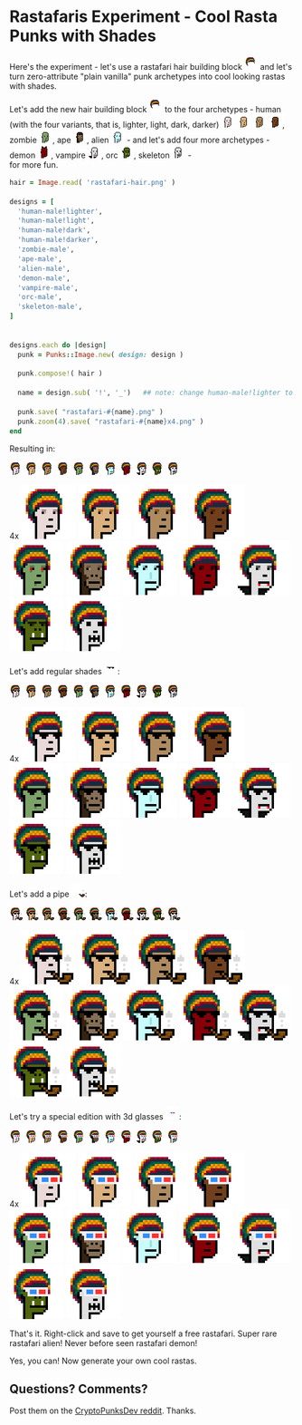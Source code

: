 # Rastafaris Experiment - Cool Rasta Punks with Shades

Here's the experiment - let's use a rastafari hair building block ![](i/rastafari-hair.png)
and let's turn zero-attribute "plain vanilla" punk archetypes
into cool looking rastas with shades.


Let's add the new hair building block ![](i/rastafari-hair.png) to the four archetypes - 
human (with the four variants, that is, lighter, light, dark, darker)
![](i/design-human-male_lighter.png)
![](i/design-human-male_light.png)
![](i/design-human-male_dark.png)
![](i/design-human-male_darker.png),
 zombie ![](i/design-zombie-male.png), 
 ape ![](i/design-ape-male.png), 
 alien ![](i/design-alien-male.png) - 
and let's add four more archetypes - 
demon ![](i/design-demon-male.png), 
vampire ![](i/design-vampire-male.png), 
orc ![](i/design-orc-male.png), 
skeleton ![](i/design-skeleton-male.png) -  
for more fun.


``` ruby
hair = Image.read( 'rastafari-hair.png' )

designs = [
  'human-male!lighter',
  'human-male!light',
  'human-male!dark',
  'human-male!darker',
  'zombie-male',
  'ape-male',
  'alien-male',
  'demon-male',
  'vampire-male',
  'orc-male',
  'skeleton-male',
]


designs.each do |design|
  punk = Punks::Image.new( design: design )

  punk.compose!( hair )

  name = design.sub( '!', '_')   ## note: change human-male!lighter to human-male_lighter

  punk.save( "rastafari-#{name}.png" )
  punk.zoom(4).save( "rastafari-#{name}x4.png" )
end
```


Resulting in:

![](i/rastafari-human-male_lighter.png)
![](i/rastafari-human-male_light.png)
![](i/rastafari-human-male_dark.png)
![](i/rastafari-human-male_darker.png)
![](i/rastafari-zombie-male.png)
![](i/rastafari-ape-male.png)
![](i/rastafari-alien-male.png)
![](i/rastafari-demon-male.png)
![](i/rastafari-vampire-male.png)
![](i/rastafari-orc-male.png)
![](i/rastafari-skeleton-male.png)

4x
![](i/rastafari-human-male_lighterx4.png)
![](i/rastafari-human-male_lightx4.png)
![](i/rastafari-human-male_darkx4.png)
![](i/rastafari-human-male_darkerx4.png)
![](i/rastafari-zombie-malex4.png)
![](i/rastafari-ape-malex4.png)
![](i/rastafari-alien-malex4.png)
![](i/rastafari-demon-malex4.png)
![](i/rastafari-vampire-malex4.png)
![](i/rastafari-orc-malex4.png)
![](i/rastafari-skeleton-malex4.png)


Let's add regular shades ![](i/regularshades.png):

![](i/rastafari-human-male_lighter_ii.png)
![](i/rastafari-human-male_light_ii.png)
![](i/rastafari-human-male_dark_ii.png)
![](i/rastafari-human-male_darker_ii.png)
![](i/rastafari-zombie-male_ii.png)
![](i/rastafari-ape-male_ii.png)
![](i/rastafari-alien-male_ii.png)
![](i/rastafari-demon-male_ii.png)
![](i/rastafari-vampire-male_ii.png)
![](i/rastafari-orc-male_ii.png)
![](i/rastafari-skeleton-male_ii.png)

4x
![](i/rastafari-human-male_lighter_iix4.png)
![](i/rastafari-human-male_light_iix4.png)
![](i/rastafari-human-male_dark_iix4.png)
![](i/rastafari-human-male_darker_iix4.png)
![](i/rastafari-zombie-male_iix4.png)
![](i/rastafari-ape-male_iix4.png)
![](i/rastafari-alien-male_iix4.png)
![](i/rastafari-demon-male_iix4.png)
![](i/rastafari-vampire-male_iix4.png)
![](i/rastafari-orc-male_iix4.png)
![](i/rastafari-skeleton-male_iix4.png)


Let's add a pipe ![](i/pipe.png):


![](i/rastafari-human-male_lighter_iii.png)
![](i/rastafari-human-male_light_iii.png)
![](i/rastafari-human-male_dark_iii.png)
![](i/rastafari-human-male_darker_iii.png)
![](i/rastafari-zombie-male_iii.png)
![](i/rastafari-ape-male_iii.png)
![](i/rastafari-alien-male_iii.png)
![](i/rastafari-demon-male_iii.png)
![](i/rastafari-vampire-male_iii.png)
![](i/rastafari-orc-male_iii.png)
![](i/rastafari-skeleton-male_iii.png)

4x
![](i/rastafari-human-male_lighter_iiix4.png)
![](i/rastafari-human-male_light_iiix4.png)
![](i/rastafari-human-male_dark_iiix4.png)
![](i/rastafari-human-male_darker_iiix4.png)
![](i/rastafari-zombie-male_iiix4.png)
![](i/rastafari-ape-male_iiix4.png)
![](i/rastafari-alien-male_iiix4.png)
![](i/rastafari-demon-male_iiix4.png)
![](i/rastafari-vampire-male_iiix4.png)
![](i/rastafari-orc-male_iiix4.png)
![](i/rastafari-skeleton-male_iiix4.png)



Let's try a special edition with 3d glasses ![](i/3dglasses.png):


![](i/rastafari-human-male_lighter_iiii.png)
![](i/rastafari-human-male_light_iiii.png)
![](i/rastafari-human-male_dark_iiii.png)
![](i/rastafari-human-male_darker_iiii.png)
![](i/rastafari-zombie-male_iiii.png)
![](i/rastafari-ape-male_iiii.png)
![](i/rastafari-alien-male_iiii.png)
![](i/rastafari-demon-male_iiii.png)
![](i/rastafari-vampire-male_iiii.png)
![](i/rastafari-orc-male_iiii.png)
![](i/rastafari-skeleton-male_iiii.png)

4x
![](i/rastafari-human-male_lighter_iiiix4.png)
![](i/rastafari-human-male_light_iiiix4.png)
![](i/rastafari-human-male_dark_iiiix4.png)
![](i/rastafari-human-male_darker_iiiix4.png)
![](i/rastafari-zombie-male_iiiix4.png)
![](i/rastafari-ape-male_iiiix4.png)
![](i/rastafari-alien-male_iiiix4.png)
![](i/rastafari-demon-male_iiiix4.png)
![](i/rastafari-vampire-male_iiiix4.png)
![](i/rastafari-orc-male_iiiix4.png)
![](i/rastafari-skeleton-male_iiiix4.png)





That's it.  Right-click and save to get yourself a free rastafari.
Super rare rastafari alien! Never before seen rastafari demon!

Yes, you can! Now generate your own cool rastas.


## Questions? Comments?

Post them on the [CryptoPunksDev reddit](https://old.reddit.com/r/CryptoPunksDev). Thanks.
